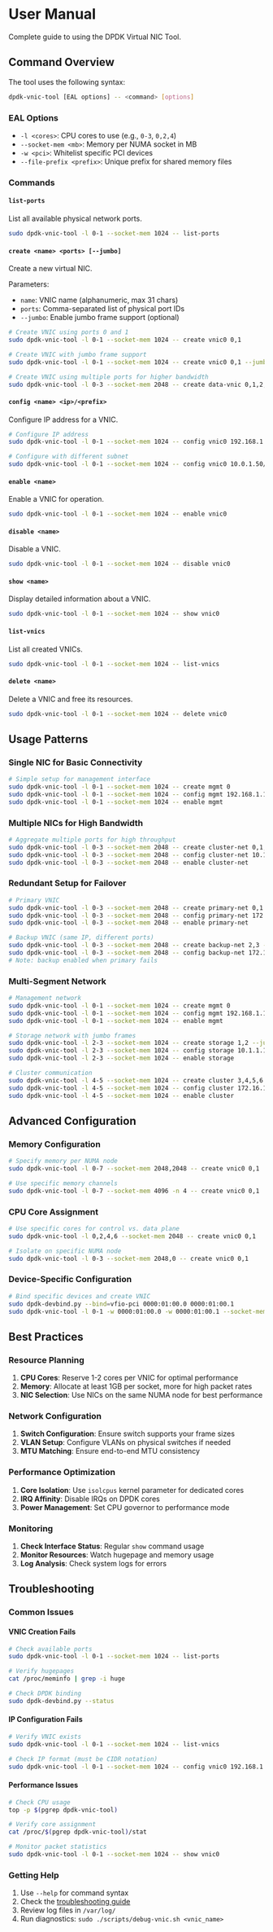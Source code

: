 # User Manual

Complete guide to using the DPDK Virtual NIC Tool.

## Command Overview

The tool uses the following syntax:
```bash
dpdk-vnic-tool [EAL options] -- <command> [options]
```

### EAL Options
- `-l <cores>`: CPU cores to use (e.g., `0-3`, `0,2,4`)
- `--socket-mem <mb>`: Memory per NUMA socket in MB
- `-w <pci>`: Whitelist specific PCI devices
- `--file-prefix <prefix>`: Unique prefix for shared memory files

### Commands

#### `list-ports`
List all available physical network ports.

```bash
sudo dpdk-vnic-tool -l 0-1 --socket-mem 1024 -- list-ports
```

#### `create <name> <ports> [--jumbo]`
Create a new virtual NIC.

Parameters:
- `name`: VNIC name (alphanumeric, max 31 chars)
- `ports`: Comma-separated list of physical port IDs
- `--jumbo`: Enable jumbo frame support (optional)

```bash
# Create VNIC using ports 0 and 1
sudo dpdk-vnic-tool -l 0-1 --socket-mem 1024 -- create vnic0 0,1

# Create VNIC with jumbo frame support
sudo dpdk-vnic-tool -l 0-1 --socket-mem 1024 -- create vnic0 0,1 --jumbo

# Create VNIC using multiple ports for higher bandwidth
sudo dpdk-vnic-tool -l 0-3 --socket-mem 2048 -- create data-vnic 0,1,2,3 --jumbo
```

#### `config <name> <ip>/<prefix>`
Configure IP address for a VNIC.

```bash
# Configure IP address
sudo dpdk-vnic-tool -l 0-1 --socket-mem 1024 -- config vnic0 192.168.1.100/24

# Configure with different subnet
sudo dpdk-vnic-tool -l 0-1 --socket-mem 1024 -- config vnic0 10.0.1.50/16
```

#### `enable <name>`
Enable a VNIC for operation.

```bash
sudo dpdk-vnic-tool -l 0-1 --socket-mem 1024 -- enable vnic0
```

#### `disable <name>`
Disable a VNIC.

```bash
sudo dpdk-vnic-tool -l 0-1 --socket-mem 1024 -- disable vnic0
```

#### `show <name>`
Display detailed information about a VNIC.

```bash
sudo dpdk-vnic-tool -l 0-1 --socket-mem 1024 -- show vnic0
```

#### `list-vnics`
List all created VNICs.

```bash
sudo dpdk-vnic-tool -l 0-1 --socket-mem 1024 -- list-vnics
```

#### `delete <name>`
Delete a VNIC and free its resources.

```bash
sudo dpdk-vnic-tool -l 0-1 --socket-mem 1024 -- delete vnic0
```

## Usage Patterns

### Single NIC for Basic Connectivity

```bash
# Simple setup for management interface
sudo dpdk-vnic-tool -l 0-1 --socket-mem 1024 -- create mgmt 0
sudo dpdk-vnic-tool -l 0-1 --socket-mem 1024 -- config mgmt 192.168.1.10/24
sudo dpdk-vnic-tool -l 0-1 --socket-mem 1024 -- enable mgmt
```

### Multiple NICs for High Bandwidth

```bash
# Aggregate multiple ports for high throughput
sudo dpdk-vnic-tool -l 0-3 --socket-mem 2048 -- create cluster-net 0,1,2,3 --jumbo
sudo dpdk-vnic-tool -l 0-3 --socket-mem 2048 -- config cluster-net 10.10.1.100/24
sudo dpdk-vnic-tool -l 0-3 --socket-mem 2048 -- enable cluster-net
```

### Redundant Setup for Failover

```bash
# Primary VNIC
sudo dpdk-vnic-tool -l 0-3 --socket-mem 2048 -- create primary-net 0,1 --jumbo
sudo dpdk-vnic-tool -l 0-3 --socket-mem 2048 -- config primary-net 172.16.1.100/24
sudo dpdk-vnic-tool -l 0-3 --socket-mem 2048 -- enable primary-net

# Backup VNIC (same IP, different ports)
sudo dpdk-vnic-tool -l 0-3 --socket-mem 2048 -- create backup-net 2,3 --jumbo
sudo dpdk-vnic-tool -l 0-3 --socket-mem 2048 -- config backup-net 172.16.1.100/24
# Note: backup enabled when primary fails
```

### Multi-Segment Network

```bash
# Management network
sudo dpdk-vnic-tool -l 0-1 --socket-mem 1024 -- create mgmt 0
sudo dpdk-vnic-tool -l 0-1 --socket-mem 1024 -- config mgmt 192.168.1.10/24
sudo dpdk-vnic-tool -l 0-1 --socket-mem 1024 -- enable mgmt

# Storage network with jumbo frames
sudo dpdk-vnic-tool -l 2-3 --socket-mem 1024 -- create storage 1,2 --jumbo
sudo dpdk-vnic-tool -l 2-3 --socket-mem 1024 -- config storage 10.1.1.10/24
sudo dpdk-vnic-tool -l 2-3 --socket-mem 1024 -- enable storage

# Cluster communication
sudo dpdk-vnic-tool -l 4-5 --socket-mem 1024 -- create cluster 3,4,5,6 --jumbo
sudo dpdk-vnic-tool -l 4-5 --socket-mem 1024 -- config cluster 172.16.1.10/16
sudo dpdk-vnic-tool -l 4-5 --socket-mem 1024 -- enable cluster
```

## Advanced Configuration

### Memory Configuration

```bash
# Specify memory per NUMA node
sudo dpdk-vnic-tool -l 0-7 --socket-mem 2048,2048 -- create vnic0 0,1

# Use specific memory channels
sudo dpdk-vnic-tool -l 0-7 --socket-mem 4096 -n 4 -- create vnic0 0,1
```

### CPU Core Assignment

```bash
# Use specific cores for control vs. data plane
sudo dpdk-vnic-tool -l 0,2,4,6 --socket-mem 2048 -- create vnic0 0,1

# Isolate on specific NUMA node
sudo dpdk-vnic-tool -l 0-3 --socket-mem 2048,0 -- create vnic0 0,1
```

### Device-Specific Configuration

```bash
# Bind specific devices and create VNIC
sudo dpdk-devbind.py --bind=vfio-pci 0000:01:00.0 0000:01:00.1
sudo dpdk-vnic-tool -l 0-1 -w 0000:01:00.0 -w 0000:01:00.1 --socket-mem 1024 -- create vnic0 0,1
```

## Best Practices

### Resource Planning
1. **CPU Cores**: Reserve 1-2 cores per VNIC for optimal performance
2. **Memory**: Allocate at least 1GB per socket, more for high packet rates
3. **NIC Selection**: Use NICs on the same NUMA node for best performance

### Network Configuration
1. **Switch Configuration**: Ensure switch supports your frame sizes
2. **VLAN Setup**: Configure VLANs on physical switches if needed
3. **MTU Matching**: Ensure end-to-end MTU consistency

### Performance Optimization
1. **Core Isolation**: Use `isolcpus` kernel parameter for dedicated cores
2. **IRQ Affinity**: Disable IRQs on DPDK cores
3. **Power Management**: Set CPU governor to performance mode

### Monitoring
1. **Check Interface Status**: Regular `show` command usage
2. **Monitor Resources**: Watch hugepage and memory usage
3. **Log Analysis**: Check system logs for errors

## Troubleshooting

### Common Issues

#### VNIC Creation Fails
```bash
# Check available ports
sudo dpdk-vnic-tool -l 0-1 --socket-mem 1024 -- list-ports

# Verify hugepages
cat /proc/meminfo | grep -i huge

# Check DPDK binding
sudo dpdk-devbind.py --status
```

#### IP Configuration Fails
```bash
# Verify VNIC exists
sudo dpdk-vnic-tool -l 0-1 --socket-mem 1024 -- list-vnics

# Check IP format (must be CIDR notation)
sudo dpdk-vnic-tool -l 0-1 --socket-mem 1024 -- config vnic0 192.168.1.10/24
```

#### Performance Issues
```bash
# Check CPU usage
top -p $(pgrep dpdk-vnic-tool)

# Verify core assignment
cat /proc/$(pgrep dpdk-vnic-tool)/stat

# Monitor packet statistics
sudo dpdk-vnic-tool -l 0-1 --socket-mem 1024 -- show vnic0
```

### Getting Help

1. Use `--help` for command syntax
2. Check the [troubleshooting guide](troubleshooting.md)
3. Review log files in `/var/log/`
4. Run diagnostics: `sudo ./scripts/debug-vnic.sh <vnic_name>`
